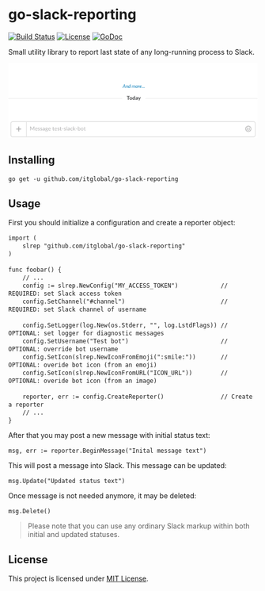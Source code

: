 go-slack-reporting
==================

[![Build Status](https://travis-ci.org/itglobal/go-slack-reporting.svg?branch=master)](https://travis-ci.org/itglobal/go-slack-reporting)
[![License](https://img.shields.io/github/license/mashape/apistatus.svg?style=flat-square)](LICENSE)
[![GoDoc](https://godoc.org/github.com/itglobal/go-slack-reporting?status.png)](https://godoc.org/github.com/itglobal/go-slack-reporting)

Small utility library to report last state of any long-running process to Slack.

![](demo.gif)

Installing
----------

```shell
go get -u github.com/itglobal/go-slack-reporting
```

Usage
-----

First you should initialize a configuration and create a reporter object:

```golang
import (
    slrep "github.com/itglobal/go-slack-reporting"
)

func foobar() {
    // ...
    config := slrep.NewConfig("MY_ACCESS_TOKEN")            // REQUIRED: set Slack access token
    config.SetChannel("#channel")                           // REQUIRED: set Slack channel of username

    config.SetLogger(log.New(os.Stderr, "", log.LstdFlags)) // OPTIONAL: set logger for diagnostic messages
    config.SetUsername("Test bot")                          // OPTIONAL: override bot username
    config.SetIcon(slrep.NewIconFromEmoji(":smile:"))       // OPTIONAL: overide bot icon (from an emoji)
    config.SetIcon(slrep.NewIconFromURL("ICON_URL"))        // OPTIONAL: overide bot icon (from an image)

    reporter, err := config.CreateReporter()                // Create a reporter
    // ...
}
```

After that you may post a new message with initial status text:

```golang
msg, err := reporter.BeginMessage("Inital message text")
```

This will post a message into Slack. This message can be updated:

```golang
msg.Update("Updated status text")
```

Once message is not needed anymore, it may be deleted:

```golang
msg.Delete()
```

> Please note that you can use any ordinary Slack markup within both initial and updated statuses.

License
-------

This project is licensed under [MIT License](LICENSE).